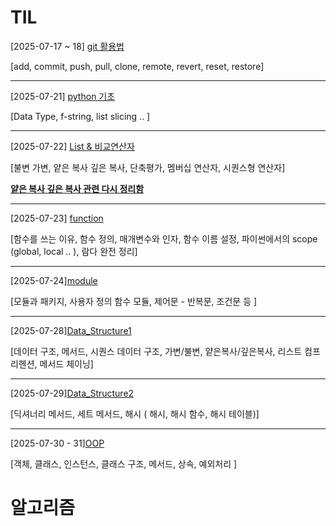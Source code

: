 # TIL 

[2025-07-17 ~ 18] [git 활용법](https://github.com/hyundingi/git-practice.git)

[add, commit, push, pull, clone, remote, revert, reset, restore]

---

[2025-07-21] [python 기초](https://github.com/hyundingi/TIL/tree/master/python/Data%20Type)

[Data Type, f-string, list slicing .. ]

---

[2025-07-22] [List & 비교연산자](https://github.com/hyundingi/TIL/tree/master/python/List)

[불변 가변, 얕은 복사 깊은 복사, 단축평가, 멤버십 연산자, 시퀀스형 연산자]

[**얕은 복사 깊은 복사 관련 다시 정리함**](https://github.com/hyundingi/TIL/tree/master/python/copy)

---

[2025-07-23] [function](https://github.com/hyundingi/TIL/tree/master/python/function)

[함수를 쓰는 이유, 함수 정의, 매개변수와 인자, 함수 이름 설정, 파이썬에서의 scope (global, local .. ), 람다 완전 정리]

---

[2025-07-24][module](https://github.com/hyundingi/TIL/tree/master/python/module)

[모듈과 패키지, 사용자 정의 함수 모듈, 제어문 - 반복문, 조건문 등 ]

---

[2025-07-28][Data_Structure1](https://github.com/hyundingi/TIL/tree/master/python/data_structure/1) 

[데이터 구조, 메서드, 시퀀스 데이터 구조, 가변/불변, 얕은복사/깊은복사, 리스트 컴프리헨션, 메서드 체이닝]

---

[2025-07-29][Data_Structure2](https://github.com/hyundingi/TIL/tree/master/python/data_structure/2) 

[딕셔너리 메서드, 세트 메서드, 해시 ( 해시, 해시 함수, 해시 테이블)]

---

[2025-07-30 - 31][OOP](https://github.com/hyundingi/TIL/tree/master/python/OOP) 

[객체, 클래스, 인스턴스, 클래스 구조, 메서드, 상속, 예외처리 ]


# 알고리즘
